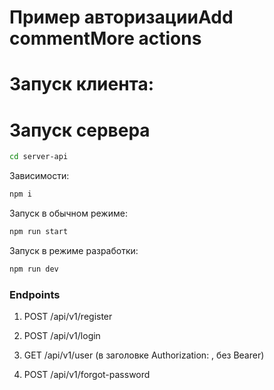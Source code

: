 # Пример авторизацииAdd commentMore actions

# Запуск клиента:


# Запуск сервера

```bash
cd server-api
```
Зависимости:
```bash
npm i
```

Запуск в обычном режиме:

```bash
npm run start
```

Запуск в режиме разработки:

```bash
npm run dev
```
### Endpoints

1. POST /api/v1/register

2. POST /api/v1/login

3. GET /api/v1/user (в заголовке Authorization: <token>, без Bearer)

4. POST /api/v1/forgot-password